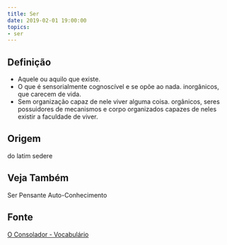 ```yaml
---
title: Ser
date: 2019-02-01 19:00:00
topics:
- ser
---
```


## Definição
* Aquele ou aquilo que existe. 
* O que é sensorialmente cognoscível e se opõe ao nada. inorgânicos, que carecem
  de vida. 
* Sem organização capaz de nele viver alguma coisa. orgânicos, seres possuidores
  de mecanismos e corpo organizados capazes de neles existir a faculdade de
  viver. 

## Origem
do latim sedere

## Veja Também
Ser Pensante
Auto-Conhecimento

## Fonte
[O Consolador - Vocabulário](http://www.oconsolador.com.br/linkfixo/vocabulario/principal.html)
